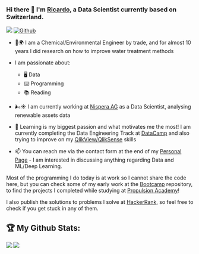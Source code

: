 ### Hi there 👋 I'm [Ricardo](https://ricsegundo.github.io), a Data Scientist currently based on Switzerland.

![](https://visitor-badge.laobi.icu/badge?page_id=RicSegundo.RicSegundo) [![Github](https://img.shields.io/github/followers/RicSegundo?label=Followers&logo=Github)](https://github.com/RicSegundo)

- :lab_coat::earth_africa: I am a Chemical/Environmental Engineer by trade, and for almost 10 years I did research on how to improve water treatment methods

- I am passionate about:
  - :desktop_computer: Data
  - :keyboard: Programming
  - :books: Reading 
  
- :wind_face::sunny: I am currently working at [Nispera AG](https://nispera.com) as a Data Scientist, analysing renewable assets data
- :open_book: Learning is my biggest passion and what motivates me the most! I am currently completing the Data Engineering Track at [DataCamp](http://www.datacamp.com/) and also trying to improve on my [QlikView/QlikSense](https://www.qlik.com) skills
- 📫 You can reach me via the contact form at the end of my [Personal Page](https://ricsegundo.github.io) - I am interested in discussing anything regarding Data and ML/Deep Learning.


Most of the programming I do today is at work so I cannot share the code here, but you can check some of my early work at the [Bootcamp](https://github.com/RicSegundo/DataScienceBootcamp) repository, to find the projects I completed while studying at [Propulsion Academy](https://propulsion.academy)!

I also publish the solutions to problems I solve at [HackerRank](https://github.com/RicSegundo/HackerRank), so feel free to check if you get stuck in any of them.


<!--
### How have I performed in the recent past?
[![Ricardo's github stats](https://github-readme-stats.vercel.app/api?username=RicSegundo&count_private=true&show_icons=true&theme=radical&hide_rank=false)](https://github.com/anuraghazra/github-readme-stats)
[![Top Languagess](https://github-readme-stats.vercel.app/api/top-langs/?username=RicSegundo)](https://github.com/anuraghazra/github-readme-stats)
-->

## :trophy: My Github Stats:

<div>
<a href="https://readme-stats-cfgj2cxdy.vercel.app/api?username=RicSegundo&count_private=true&show_icons=true&theme=tokyonight">
  <img  align="left" src="https://readme-stats-cfgj2cxdy.vercel.app/api?username=RicSegundo&count_private=true&show_icons=true&theme=tokyonight" />
</a>
<a href="https://readme-stats-cfgj2cxdy.vercel.app/api/top-langs/?username=RicSegundo&hide=php&theme=tokyonight">
  <img align="left" src="https://readme-stats-cfgj2cxdy.vercel.app/api/top-langs/?username=RicSegundo&hide=php&theme=tokyonight" />
</a>
</div>
